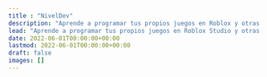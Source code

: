 ```yaml
---
title : "NivelDev"
description: "Aprende a programar tus propios juegos en Roblox y otras plataformas, sin enredos."
lead: "Aprende a programar tus propios juegos en Roblox Studio y otras plataformas, sin enredos."
date: 2022-06-01T00:00:00+00:00
lastmod: 2022-06-01T00:00:00+00:00
draft: false
images: []
---
```

